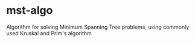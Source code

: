 # mst-algo
Algorithm for solving Minimum Spanning Tree problems, using commonly used Kruskal and Prim's algorithm
